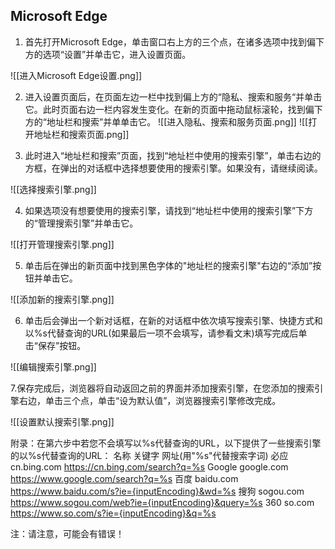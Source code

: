 
## Microsoft Edge

1. 首先打开Microsoft Edge，单击窗口右上方的三个点，在诸多选项中找到偏下方的选项“设置”并单击它，进入设置页面。

![[进入Microsoft Edge设置.png]]

2. 进入设置页面后，在页面左边一栏中找到偏上方的“隐私、搜索和服务“并单击它。此时页面右边一栏内容发生变化。在新的页面中拖动鼠标滚轮，找到偏下方的“地址栏和搜索”并单单击它。
![[进入隐私、搜索和服务页面.png]]
![[打开地址栏和搜索页面.png]]

3. 此时进入“地址栏和搜索”页面，找到“地址栏中使用的搜索引擎”，单击右边的方框，在弹出的对话框中选择想要使用的搜索引擎。如果没有，请继续阅读。

![[选择搜索引擎.png]]

4. 如果选项没有想要使用的搜索引擎，请找到“地址栏中使用的搜索引擎”下方的“管理搜索引擎”并单击它。

![[打开管理搜索引擎.png]]

5. 单击后在弹出的新页面中找到黑色字体的"地址栏的搜索引擎"右边的“添加”按钮并单击它。

![[添加新的搜索引擎.png]]

6. 单击后会弹出一个新对话框，在新的对话框中依次填写搜索引擎、快捷方式和以%s代替查询的URL(如果最后一项不会填写，请参看文末)填写完成后单击“保存”按钮。

![[编辑搜索引擎.png]]


7.保存完成后，浏览器将自动返回之前的界面并添加搜索引擎，在您添加的搜索引擎右边，单击三个点，单击“设为默认值”，浏览器搜索引擎修改完成。

![[设置默认搜索引擎.png]]

附录：在第六步中若您不会填写以%s代替查询的URL，以下提供了一些搜索引擎的以%s代替查询的URL：
名称	                   关键字	                网址(用"%s"代替搜索字词)
必应	                   cn.bing.com   	    https://cn.bing.com/search?q=%s
Google	           google.com	        https://www.google.com/search?q=%s
百度                    baidu.com	        https://www.baidu.com/s?ie={inputEncoding}&wd=%s
搜狗	                   sogou.com	        https://www.sogou.com/web?ie={inputEncoding}&query=%s
360	                   so.com	                https://www.so.com/s?ie={inputEncoding}&q=%s

注：请注意，可能会有错误！

